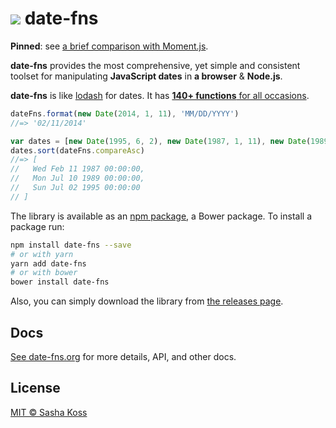 # ![](http://cdn.date-fns.org/README-logo.svg) date-fns

**Pinned**: see [a brief comparison with Moment.js](https://github.com/date-fns/date-fns/issues/275#issuecomment-264934189).

**date-fns** provides the most comprehensive, yet simple and consistent toolset
for manipulating **JavaScript dates** in **a browser** & **Node.js**.

**date-fns** is like [lodash](https://lodash.com) for dates. It has
[**140+ functions** for all occasions](https://date-fns.org/docs/).

```js
dateFns.format(new Date(2014, 1, 11), 'MM/DD/YYYY')
//=> '02/11/2014'

var dates = [new Date(1995, 6, 2), new Date(1987, 1, 11), new Date(1989, 6, 10)]
dates.sort(dateFns.compareAsc)
//=> [
//   Wed Feb 11 1987 00:00:00,
//   Mon Jul 10 1989 00:00:00,
//   Sun Jul 02 1995 00:00:00
// ]
```

The library is available as an [npm package](https://www.npmjs.com/package/date-fns),
a Bower package. To install a package run:

```bash
npm install date-fns --save
# or with yarn
yarn add date-fns
# or with bower
bower install date-fns
```

Also, you can simply download the library from
[the releases page](https://github.com/date-fns/date-fns/releases).

## Docs

[See date-fns.org](https://date-fns.org/) for more details, API,
and other docs.

## License

[MIT © Sasha Koss](https://kossnocorp.mit-license.org/)
